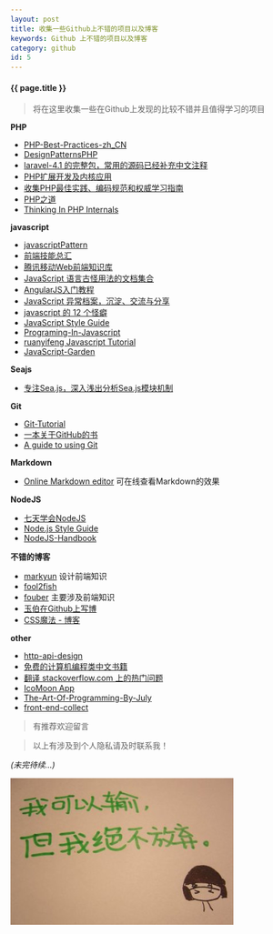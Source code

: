```yaml
---
layout: post
title: 收集一些Github上不错的项目以及博客
keywords: Github 上不错的项目以及博客
category: github
id: 5
---
```


#### {{ page.title }}

> 将在这里收集一些在Github上发现的比较不错并且值得学习的项目

__PHP__


* [PHP-Best-Practices-zh_CN](https://github.com/justjavac/PHP-Best-Practices-zh_CN)
* [DesignPatternsPHP](https://github.com/domnikl/DesignPatternsPHP)
* [ laravel-4.1 的完整包，常用的源码已经补充中文注释](https://github.com/5-say/laravel-4.1-quick-start-cn)
* [PHP扩展开发及内核应用](https://github.com/laruence/phpbook)
* [收集PHP最佳实践、编码规范和权威学习指南](https://github.com/wulijun/php-the-right-way)
* [PHP之道](http://wulijun.github.io/php-the-right-way/)
* [Thinking In PHP Internals](https://github.com/reeze/tipi)

__javascript__


* [javascriptPattern](https://github.com/nanjixiong218/javascriptPattern)
* [前端技能总汇](https://github.com/JacksonTian/fks)
* [腾讯移动Web前端知识库](https://github.com/AlloyTeam/Mars)
* [JavaScript 语言古怪用法的文档集合](https://github.com/sanshi/JavaScript-Garden)
* [AngularJS入门教程](https://github.com/zensh/AngularjsTutorial_cn)
* [JavaScript 异常档案，沉淀、交流与分享](https://github.com/totorojs/javascript-exception-archives)
* [javascript 的 12 个怪癖](https://github.com/justjavac/12-javascript-quirks)
* [JavaScript Style Guide](https://github.com/airbnb/javascript)
* [Programing-In-Javascript](https://github.com/RobinQu/Programing-In-Javascript)
* [ruanyifeng Javascript Tutorial](http://javascript.ruanyifeng.com/)
* [JavaScript-Garden](http://bonsaiden.github.io/JavaScript-Garden/zh/)

__Seajs__


* [专注Sea.js，深入浅出分析Sea.js模块机制](https://github.com/island205/HelloSea.js)

__Git__

* [Git-Tutorial](https://github.com/numbbbbb/Git-Tutorial-By-liaoxuefeng)
* [一本关于GitHub的书](https://github.com/gotgit/gotgithub) 
* [A guide to using Git](https://github.com/blynn/gitmagic)


__Markdown__

* [Online Markdown editor](http://dillinger.io/) 可在线查看Markdown的效果


__NodeJS__

* [七天学会NodeJS](http://nqdeng.github.io/7-days-nodejs)
* [Node.js Style Guide](https://github.com/dead-horse/node-style-guide)
* [NodeJS-Handbook](https://github.com/FredKSchott/NodeJS-Handbook)

__不错的博客__

* [markyun](https://github.com/markyun/My-blog)  设计前端知识
* [fool2fish](https://github.com/fool2fish/blog/issues?state=open)
* [fouber](https://github.com/fouber/blog) 主要涉及前端知识
* [玉伯在Github上写博](https://github.com/lifesinger/lifesinger.github.com/issues?labels=blog)
* [CSS魔法 - 博客](https://github.com/cssmagic/blog)

__other__

* [http-api-design](https://github.com/interagent/http-api-design)
* [免费的计算机编程类中文书籍](https://github.com/justjavac/free-programming-books-zh_CN)
* [翻译 stackoverflow.com 上的热门问题](https://github.com/justjavac/stackoverflow-cn)
* [IcoMoon App](http://icomoon.io/app/#/select)
* [The-Art-Of-Programming-By-July](https://github.com/julycoding/The-Art-Of-Programming-By-July)
* [front-end-collect](https://github.com/foru17/front-end-collect)

> 有推荐欢迎留言	

> 以上有涉及到个人隐私请及时联系我！	


_(未完待续...)_

<img src="/images/20131121105940895.jpg">